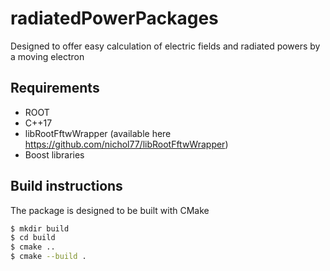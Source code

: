 # radiatedPowerPackages
Designed to offer easy calculation of electric fields and radiated powers by a moving electron

## Requirements
* ROOT 
* C++17 
* libRootFftwWrapper (available here https://github.com/nichol77/libRootFftwWrapper)
* Boost libraries

## Build instructions
The package is designed to be built with CMake

```bash
$ mkdir build
$ cd build
$ cmake ..
$ cmake --build .
```
